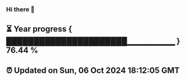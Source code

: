 ### Hi there 👋
⏳ Year progress { ██████████████████████▁▁▁▁▁▁▁▁ } 76.44 %
---
⏰ Updated on Sun, 06 Oct 2024 18:12:05 GMT
---
